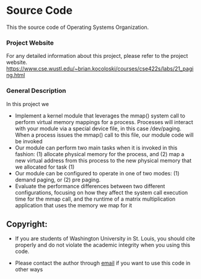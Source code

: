 # Source Code
This the source code of Operating Systems Organization.

### Project Website
For any detailed information about this project, please refer to the project website.
https://www.cse.wustl.edu/~brian.kocoloski/courses/cse422s/labs/21_paging.html

### General Description
In this project we
  - Implement a kernel module that leverages the mmap() system call to perform virtual memory mappings for a process. Processes will interact with your module via a special device file, in this case /dev/paging. When a process issues the mmap() call to this file, our module code will be invoked
  - Our module can perform two main tasks when it is invoked in this fashion: (1) allocate physical memory for the process, and (2) map a new virtual address from this process to the new physical memory that we allocated for task (1)
  - Our module can be configured to operate in one of two modes: (1) demand paging, or (2) pre paging. 
  - Evaluate the performance differences between  two different configurations, focusing on how they affect the system call execution time for the mmap call, and the runtime of a matrix multiplication application that uses the memory we map for it


## Copyright:
  - If you are students of Washington University in St. Louis, you should cite properly and do not violate the academic integrity when you using this code.

  - Please contact the author through [email](mailto:Li.z@wustl.edu) if you want to use this code in other ways
